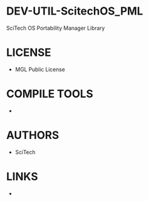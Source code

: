 # DEV-UTIL-ScitechOS_PML
SciTech OS Portability Manager Library

LICENSE
===============
* MGL Public License

COMPILE TOOLS
===============
* 
 
AUTHORS
===============
* SciTech

LINKS
===============
* 

